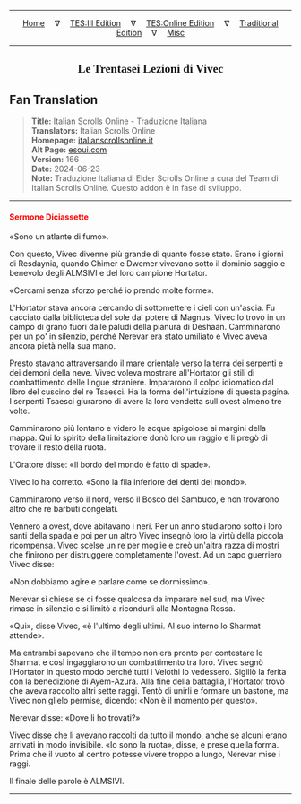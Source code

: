 
---

<!-- Jekyll Page Links -->

<center>
<a href="../../../../../index.html">Home</a>
&emsp;&nabla;&emsp;
<a href="../../../../index-tes3.html">TES:III Edition</a>
&emsp;&nabla;&emsp;
<a href="../../../../index-teso.html">TES:Online Edition</a>
&emsp;&nabla;&emsp;
<a href="../../../../index-traditional.html">Traditional Edition</a>
&emsp;&nabla;&emsp;
<a href="../../../../index-misc.html">Misc</a>
</center>

<!-- Markdown Body Below: -->

---

<center>
<h2><span style="font-family:Georgia">Le Trentasei Lezioni di Vivec</span></h2>
</center>

## Fan Translation

> __Title:__ Italian Scrolls Online - Traduzione Italiana\
> __Translators:__ Italian Scrolls Online\
> __Homepage:__ [italianscrollsonline.it][1]\
> __Alt Page:__ [esoui.com][2]\
> __Version:__ 166\
> __Date:__ 2024-06-23\
> __Note:__ Traduzione Italiana di Elder Scrolls Online a cura del Team di Italian Scrolls Online. Questo addon è in fase di sviluppo.

[1]: http://italianscrollsonline.it/
[2]: https://www.esoui.com/downloads/info2854-ItalianScrollsOnline-TraduzioneItaliana.html

---

#### <span style="color:red">Sermone Diciassette</span>

«Sono un atlante di fumo».

Con questo, Vivec divenne più grande di quanto fosse stato. Erano i giorni di Resdaynia, quando Chimer e Dwemer vivevano sotto il dominio saggio e benevolo degli ALMSIVI e del loro campione Hortator.

«Cercami senza sforzo perché io prendo molte forme».

L'Hortator stava ancora cercando di sottomettere i cieli con un'ascia. Fu cacciato dalla biblioteca del sole dal potere di Magnus. Vivec lo trovò in un campo di grano fuori dalle paludi della pianura di Deshaan. Camminarono per un po' in silenzio, perché Nerevar era stato umiliato e Vivec aveva ancora pietà nella sua mano.

Presto stavano attraversando il mare orientale verso la terra dei serpenti e dei demoni della neve. Vivec voleva mostrare all'Hortator gli stili di combattimento delle lingue straniere. Impararono il colpo idiomatico dal libro del cuscino del re Tsaesci. Ha la forma dell'intuizione di questa pagina. I serpenti Tsaesci giurarono di avere la loro vendetta sull'ovest almeno tre volte.

Camminarono più lontano e videro le acque spigolose ai margini della mappa. Qui lo spirito della limitazione donò loro un raggio e li pregò di trovare il resto della ruota.

L'Oratore disse: «Il bordo del mondo è fatto di spade».

Vivec lo ha corretto. «Sono la fila inferiore dei denti del mondo».

Camminarono verso il nord, verso il Bosco del Sambuco, e non trovarono altro che re barbuti congelati.

Vennero a ovest, dove abitavano i neri. Per un anno studiarono sotto i loro santi della spada e poi per un altro Vivec insegnò loro la virtù della piccola ricompensa. Vivec scelse un re per moglie e creò un'altra razza di mostri che finirono per distruggere completamente l'ovest. Ad un capo guerriero Vivec disse:

«Non dobbiamo agire e parlare come se dormissimo».

Nerevar si chiese se ci fosse qualcosa da imparare nel sud, ma Vivec rimase in silenzio e si limitò a ricondurli alla Montagna Rossa.

«Qui», disse Vivec, «è l'ultimo degli ultimi. Al suo interno lo Sharmat attende».

Ma entrambi sapevano che il tempo non era pronto per contestare lo Sharmat e così ingaggiarono un combattimento tra loro. Vivec segnò l'Hortator in questo modo perché tutti i Velothi lo vedessero. Sigillò la ferita con la benedizione di Ayem-Azura. Alla fine della battaglia, l'Hortator trovò che aveva raccolto altri sette raggi. Tentò di unirli e formare un bastone, ma Vivec non glielo permise, dicendo: «Non è il momento per questo».

Nerevar disse: «Dove li ho trovati?»

Vivec disse che li avevano raccolti da tutto il mondo, anche se alcuni erano arrivati in modo invisibile. «Io sono la ruota», disse, e prese quella forma. Prima che il vuoto al centro potesse vivere troppo a lungo, Nerevar mise i raggi.

Il finale delle parole è ALMSIVI.

---
